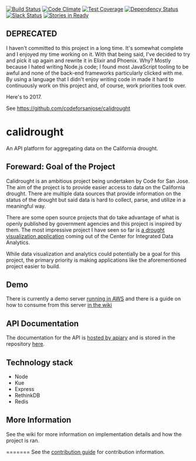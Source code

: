[![Build Status](https://travis-ci.org/codeforsanjose/calidrought.svg?branch=production)](https://travis-ci.org/codeforsanjose/calidrought)
[![Code Climate](https://codeclimate.com/github/codeforsanjose/calidrought/badges/gpa.svg)](https://codeclimate.com/github/codeforsanjose/calidrought)
[![Test Coverage](https://codeclimate.com/github/codeforsanjose/calidrought/badges/coverage.svg)](https://codeclimate.com/github/codeforsanjose/calidrought/coverage)
[![Dependency Status](https://gemnasium.com/codeforsanjose/calidrought.svg)](https://gemnasium.com/codeforsanjose/calidrought)
[![Slack Status](https://slackin-c4sj.herokuapp.com/badge.svg)](https://slackin-c4sj.herokuapp.com/)
[![Stories in Ready](https://badge.waffle.io/codeforsanjose/calidrought.svg?label=ready&title=Ready)](http://waffle.io/codeforsanjose/calidrought)

**DEPRECATED**
---

I haven't committed to this project in a long time. It's somewhat complete and I enjoyed my time working on it.  With that being said, I've decided to try and pick it up again and rewrite it in Elixir and Phoenix. Why? Mostly because I hated writing Node.js code; I found most JavaScript tooling to be awful and none of the back-end frameworks particularly clicked with me. By using a language that I didn't enjoy writing code in made it hard to continuously work on this project and, of course, work priorities took over.

Here's to 2017.

See https://github.com/codeforsanjose/calidrought

calidrought
===========

An API platform for aggregating data on the California drought.

## Foreward: Goal of the Project
Calidrought is an ambitious project being undertaken by Code for San Jose. The aim of the project is to provide easier access to data on the California drought. There are multiple data sources that provide information on the status of the drought but said data is hard to collect, parse, and utilize in a meaningful way.

There are some open source projects that do take advantage of what is openly published by government agencies and this project is inspired by them. The most impressive project I have seen so far is [a drought visualization application](https://github.com/USGS-CIDA/CIDA-Viz) coming out of the Center for Integrated Data Analytics.

While data visualization and analytics could potentially be a goal for this project, the primary priority is making applications like the aforementioned project easier to build.

## Demo
There is currently a demo server [running in AWS](http://ec2-54-167-131-100.compute-1.amazonaws.com/) and there is a guide on how to consume from this server [in the wiki](https://github.com/codeforsanjose/calidrought/wiki/Getting-Started-with-the-API)

## API Documentation

The documentation for the API is [hosted by apiary](http://docs.calidrought.apiary.io/#) and is stored in the repository [here](https://github.com/codeforsanjose/calidrought/blob/production/doc/apiary.md).

## Technology stack

* Node
* Kue
* Express
* RethinkDB
* Redis

## More Information

See the wiki for more information on implementation details and how the project is ran.

=======
See the [contribution guide](https://github.com/codeforsanjose/calidrought/wiki/Contribution-Guide) for contribution information.
